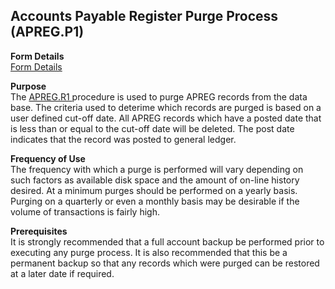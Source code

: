 ##  Accounts Payable Register Purge Process (APREG.P1)

<PageHeader />

**Form Details**  
[ Form Details ](APREG-P1-1/README.md)   

**Purpose**  
The [ APREG.R1 ](../../../../rover/AP-OVERVIEW/AP-REPORT/APREG-R1/README.md) procedure is used to purge APREG records from the data base. The criteria used to deterime which records are purged is based on a user defined cut-off date. All APREG records which have a posted date that is less than or equal to the cut-off date will be deleted. The post date indicates that the record was posted to general ledger. 

**Frequency of Use**  
The frequency with which a purge is performed will vary depending on such
factors as available disk space and the amount of on-line history desired. At
a minimum purges should be performed on a yearly basis. Purging on a quarterly
or even a monthly basis may be desirable if the volume of transactions is
fairly high.

**Prerequisites**  
It is strongly recommended that a full account backup be performed prior to
executing any purge process. It is also recommended that this be a permanent
backup so that any records which were purged can be restored at a later date
if required.

<badge text= "Version 8.10.57" vertical="middle" />

<PageFooter />